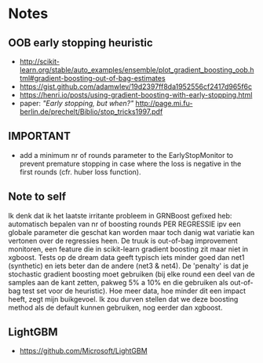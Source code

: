 # Notes

## OOB early stopping heuristic
* http://scikit-learn.org/stable/auto_examples/ensemble/plot_gradient_boosting_oob.html#gradient-boosting-out-of-bag-estimates
* https://gist.github.com/adamwlev/19d2397ff8da1952556cf2417d965f6c
* https://henri.io/posts/using-gradient-boosting-with-early-stopping.html
* paper: _"Early stopping, but when?"_ http://page.mi.fu-berlin.de/prechelt/Biblio/stop_tricks1997.pdf

## IMPORTANT
* add a minimum nr of rounds parameter to the EarlyStopMonitor to prevent premature stopping in case where the loss is negative in the first rounds (cfr. huber loss function).

## Note to self
Ik denk dat ik het laatste irritante probleem in GRNBoost gefixed heb: automatisch bepalen van nr of boosting rounds 
PER REGRESSIE ipv een globale parameter die geschat kan worden maar toch danig wat variatie kan vertonen over de 
regressies heen. De truuk is out-of-bag improvement monitoren, een feature die in scikit-learn gradient boosting zit 
maar niet in xgboost. Tests op de dream data geeft typisch iets minder goed dan net1 (synthetic) en iets beter dan de 
andere (net3 & net4). De 'penalty' is dat je stochastic gradient boosting moet gebruiken (bij elke round een deel van 
de samples aan de kant zetten, pakweg 5% a 10% en die gebruiken als out-of-bag test set voor de heuristic). 
Hoe meer data, hoe minder dit een impact heeft, zegt mijn buikgevoel. Ik zou durven stellen dat we deze boosting method 
als de default kunnen gebruiken, nog eerder dan xgboost. 

## LightGBM
* https://github.com/Microsoft/LightGBM
